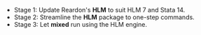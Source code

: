 * Stage 1: Update Reardon's **HLM** to suit HLM 7 and Stata 14.
* Stage 2: Streamline the **HLM** package to one-step commands.
* Stage 3: Let **mixed** run using the HLM engine.
